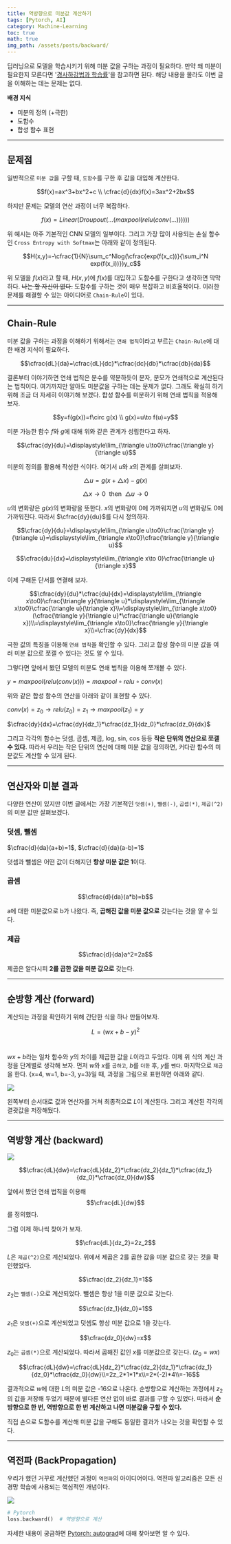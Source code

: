 ```yaml
---
title: 역방향으로 미분값 계산하기
tags: [Pytorch, AI]
category: Machine-Learning
toc: true 
math: true
img_path: /assets/posts/backward/
---
```


딥러닝으로 모델을 학습시키기 위해 미분 값을 구하는 과정이 필요하다. 만약 왜 미분이 필요한지 모른다면 '[경사하강법과 학습률](/machine-learning/2022/12/29/gradient-descent.html)'을 참고하면 된다. 해당 내용을 몰라도 이번 글을 이해하는 데는 문제는 없다. 

**배경 지식**

- 미분의 정의 (+극한)
- 도함수
- 합성 함수 표현

---

## 문제점

일반적으로 `미분 값`을 구할 때, `도함수`를 구한 후 값을 대입해 계산한다.

$$f(x)=ax^3+bx^2+c \\ \cfrac{d}{dx}f(x)=3ax^2+2bx$$

하지만 문제는 모델의 연산 과정이 너무 복잡하다. 


$$f(x)=Linear(Droupout( ... (maxpool(relu(conv(...))))))$$

위 예시는 아주 기본적인 CNN 모델의 일부이다. 그리고 가장 많이 사용되는 손실 함수인 `Cross Entropy with Softmax`는 아래와 같이 정의된다. 

$$H(x,y)=-\cfrac{1}{N}\sum_c^Nlog(\cfrac{exp(f(x_c))}{\sum_i^N exp(f(x_i))})y_c$$

위 모델을 $f(x)$라고 할 때, $H(x, y)$에 $f(x)$를 대입하고 도함수를 구한다고 생각하면 막막하다. ~~나는 할 자신이 없다.~~ 도함수를 구하는 것이 매우 복잡하고 비효율적이다. 이러한 문제를 해결할 수 있는 아이디어로 `Chain-Rule`이 있다.

---

## Chain-Rule

미분 값을 구하는 과정을 이해하기 위해서는 `연쇄 법칙`이라고 부르는 `Chain-Rule`에 대한 배경 지식이 필요하다.

$$\cfrac{dL}{da}=\cfrac{dL}{dc}*\cfrac{dc}{db}*\cfrac{db}{da}$$

결론부터 이야기하면 연쇄 법칙은 분수를 약분하듯이 분자, 분모가 연쇄적으로 계산된다는 법칙이다. 여기까지만 알아도 미분값을 구하는 데는 문제가 없다. 그래도 확실히 하기 위해 조금 더 자세히 이야기해 보겠다. 합성 함수를 미분하기 위해 연쇄 법칙을 적용해 보자. 

$$y=f(g(x))=f\circ g(x) \\ g(x)=u\to f(u)=y$$

미분 가능한 함수 $f$와 $g$에 대해 위와 같은 관계가 성립한다고 하자. 

$$\cfrac{dy}{du}=\displaystyle\lim_{\triangle u\to0}\cfrac{\triangle y}{\triangle u}$$

미분의 정의를 활용해 작성한 식이다. 여기서 $u$와 $x$의 관계를 살펴보자.

$$\triangle u=g(x+\triangle x)-g(x)$$

$$\triangle x\to0\ \ \text{then}\ \ \triangle u \to0$$

$u$의 변화량은 $g(x)$의 변화량을 뜻한다. $x$의 변화량이 0에 가까워지면 $u$의 변화량도 0에 가까워진다. 따라서 $\cfrac{dy}{du}$를 다시 정의하자. 

$$\cfrac{dy}{du}=\displaystyle\lim_{\triangle u\to0}\cfrac{\triangle y}{\triangle u}=\displaystyle\lim_{\triangle x\to0}\cfrac{\triangle y}{\triangle u}$$

$$\cfrac{du}{dx}=\displaystyle\lim_{\triangle x\to 0}\cfrac{\triangle u}{\triangle x}$$

이제 구해둔 단서를 연결해 보자. 

$$\cfrac{dy}{du}*\cfrac{du}{dx}=\displaystyle\lim_{\triangle x\to0}\cfrac{\triangle y}{\triangle u}*\displaystyle\lim_{\triangle x\to0}\cfrac{\triangle u}{\triangle x}\\=\displaystyle\lim_{\triangle x\to0}(\cfrac{\triangle y}{\triangle u}*\cfrac{\triangle u}{\triangle x})\\=\displaystyle\lim_{\triangle x\to0}\cfrac{\triangle y}{\triangle x}\\=\cfrac{dy}{dx}$$

극한 값의 특징을 이용해 `연쇄 법칙`을 확인할 수 있다. 그리고 합성 함수의 미분 값을 여러 미분 값으로 쪼갤 수 있다는 것도 알 수 있다.

그렇다면 앞에서 봤던 모델의 미분도 연쇄 법칙을 이용해 쪼개볼 수 있다. 

$y=maxpool(relu(conv(x)))=maxpool\circ relu\circ conv(x)$

위와 같은 합성 함수의 연산을 아래와 같이 표현할 수 있다. 

$conv(x)=z_0\to relu(z_0)=z_1\to maxpool(z_1)=y$

$\cfrac{dy}{dx}=\cfrac{dy}{dz_1}*\cfrac{dz_1}{dz_0}*\cfrac{dz_0}{dx}$

그리고 각각의 함수는 덧셈, 곱셈, 제곱, log, sin, cos 등등 **작은 단위의 연산으로 쪼갤 수 있다.** 따라서 우리는 작은 단위의 연산에 대해 미분 값을 정의하면, 커다란 함수의 미분값도 계산할 수 있게 된다. 

---

## 연산자와 미분 결과

다양한 연산이 있지만 이번 글에서는 가장 기본적인 `덧셈(+)`, `뺄셈(-)`, `곱셉(*)`, `제곱(^2)`의 미분 값만 살펴보겠다.

### 덧셈, 뺄셈

$\cfrac{d}{da}(a+b)=1$, $\cfrac{d}{da}(a-b)=1$

덧셈과 뺄셈은 어떤 값이 더해지던 **항상 미분 값은 1**이다. 

### 곱셈

$$\cfrac{d}{da}(a*b)=b$$

a에 대한 미분값으로 b가 나왔다. 즉, **곱해진 값을 미분 값으로** 갖는다는 것을 알 수 있다. 

### 제곱

$$\cfrac{d}{da}a^2=2a$$

제곱은 알다시피 **2를 곱한 값을 미분 값으로** 갖는다. 

---

## 순방향 계산 (forward)

계산되는 과정을 확인하기 위해 간단한 식을 하나 만들어보자. 

$$L=(wx+b-y)^2$$ 

$wx+b$라는 일차 함수와 $y$의 차이를 제곱한 값을 $L$이라고 두었다. 이제 위 식의 계산 과정을 단계별로 생각해 보자. 먼저 $w$와 $x$를 `곱하고`, $b$를 `더한` 후, $y$를 `뺀다`. 마지막으로 `제곱`을 한다. {x=4, w=1, b=-3, y=3}일 때, 과정을 그림으로 표현하면 아래와 같다. 

![](forward.png)

왼쪽부터 순서대로 값과 연산자를 거쳐 최종적으로 $L$이 계산된다. 그리고 계산된 각각의 결괏값을 저장해뒀다. 

---

## 역방향 계산 (backward)

![](backward.png)

$$\cfrac{dL}{dw}=\cfrac{dL}{dz_2}*\cfrac{dz_2}{dz_1}*\cfrac{dz_1}{dz_0}*\cfrac{dz_0}{dw}$$

앞에서 봤던 연쇄 법칙을 이용해 $$\cfrac{dL}{dw}$$를 정의했다.

그럼 이제 하나씩 찾아가 보자. 

$$\cfrac{dL}{dz_2}=2z_2$$

$L$은 `제곱(^2)`으로 계산되었다. 위에서 제곱은 2를 곱한 값을 미분 값으로 갖는 것을 확인했었다. 

$$\cfrac{dz_2}{dz_1}=1$$

$z_2$는 `뺄셈(-)`으로 계산되었다. 뺄셈은 항상 1을 미분 값으로 갖는다. 

$$\cfrac{dz_1}{dz_0}=1$$

$z_1$은 `덧셈(+)`으로 계산되었고 덧셈도 항상 미분 값으로 1을 갖는다. 

$$\cfrac{dz_0}{dw}=x$$

$z_0$는 `곱셈(*)`으로 계산되었다. 따라서 곱해진 값인 $x$를 미분값으로 갖는다. ($z_0 = wx$)

$$\cfrac{dL}{dw}=\cfrac{dL}{dz_2}*\cfrac{dz_2}{dz_1}*\cfrac{dz_1}{dz_0}*\cfrac{dz_0}{dw}\\=2z_2*1*1*x\\=2*(-2)*4\\=-16$$

결과적으로 $w$에 대한 $L$의 미분 값은 -16으로 나온다. 순방향으로 계산하는 과정에서 $z_2$의 값을 저장해 두었기 때문에 별다른 연산 없이 바로 결과를 구할 수 있었다. 따라서 **순방향으로 한 번, 역방향으로 한 번 계산하고 나면 미분값을 구할 수 있다.** 

직접 손으로 도함수를 계산해 미분 값을 구해도 동일한 결과가 나오는 것을 확인할 수 있다.

---

## 역전파 (BackPropagation)

우리가 했던 거꾸로 계산했던 과정이 `역전파`의 아이디어이다. 역전파 알고리즘은 모든 신경망 학습에 사용되는 핵심적인 개념이다. 

![](learning.gif)

```python
# Pytorch
loss.backward()  # 역방향으로 계산
```

자세한 내용이 궁금하면 [Pytorch: autograd](https://pytorch.org/tutorials/beginner/blitz/autograd_tutorial.html)에 대해 찾아보면 알 수 있다. 